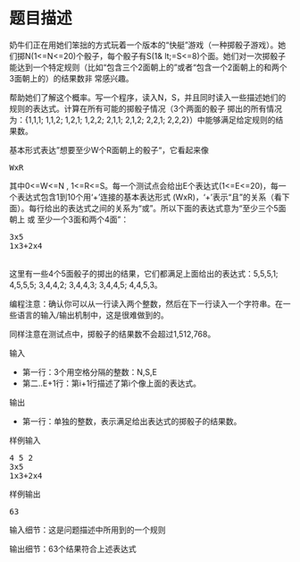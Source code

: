 # 题目描述


<p>
	奶牛们正在用她们笨拙的方式玩着一个版本的“快艇”游戏（一种掷骰子游戏）。她们掷N(1&lt;=N&lt;=20)个骰子，每个骰子有S(1&amp; lt;=S&lt;=8)个面。她们对一次掷骰子能达到一个特定规则（比如“包含三个2面朝上的”或者“包含一个2面朝上的和两个3面朝上的）的结果数非 常感兴趣。
</p>
<p>
	帮助她们了解这个概率。写一个程序，读入N，S，并且同时读入一些描述她们的规则的表达式。计算在所有可能的掷骰子情况（3个两面的骰子 掷出的所有情况为：{1,1,1; 1,1,2; 1,2,1; 1,2,2; 2,1,1; 2,1,2; 2,2,1; 2,2,2}）中能够满足给定规则的结果数。
</p>
<p>
	基本形式表达”想要至少W个R面朝上的骰子“，它看起来像
</p>
<pre>WxR
</pre>
<p>
	其中0&lt;=W&lt;=N , 1&lt;=R&lt;=S。每一个测试点会给出E个表达式(1&lt;=E&lt;=20)，每一个表达式包含1到10个用‘+’连接的基本表达形式 (WxR)，‘+’表示“且”的关系（看下面）。每行给出的表达式之间的关系为“或”。所以下面的表达式意为“至少三个5面朝上 或 至少一个3面和两个4面”：
</p>
<pre>3x5
1x3+2x4
</pre>
<p>
	<br/>
这里有一些4个5面骰子的掷出的结果，它们都满足上面给出的表达式：5,5,5,1; 4,5,5,5; 3,4,4,2; 3,4,4,3; 3,4,4,5; 4,4,5,3。
</p>
<p>
	编程注意：确认你可以从一行读入两个整数，然后在下一行读入一个字符串。在一些语言的输入/输出机制中，这是很难做到的。
</p>
<p>
	同样注意在测试点中，掷骰子的结果数不会超过1,512,768。
</p>
<p>
	输入
</p>
<ul>
	<li>
		第一行：3个用空格分隔的整数：N,S,E
	</li>
	<li>
		第二..E+1行：第i+1行描述了第i个像上面的表达式。
	</li>
</ul>
<p>
	输出
</p>
<ul>
	<li>
		第一行：单独的整数，表示满足给出表达式的掷骰子的结果数。
	</li>
</ul>
<p>
	样例输入
</p>
<pre>4 5 2
3x5
1x3+2x4
</pre>
<p>
	样例输出
</p>
<pre>63
</pre>
<p>
	输入细节：这是问题描述中所用到的一个规则
</p>
<p>
	输出细节：63个结果符合上述表达式
</p>
